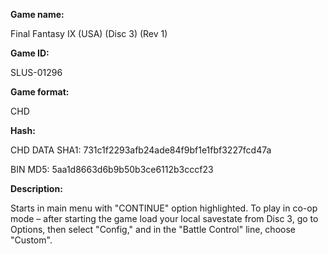 ﻿**Game name:**

Final Fantasy IX (USA) (Disc 3) (Rev 1)

**Game ID:**

SLUS-01296

**Game format:**

CHD

**Hash:**

CHD DATA SHA1: 731c1f2293afb24ade84f9bf1e1fbf3227fcd47a

BIN MD5: 5aa1d8663d6b9b50b3ce6112b3cccf23

**Description:**

Starts in main menu with "CONTINUE" option highlighted. To play in co-op mode – after starting the game load your local savestate from Disc 3, go to Options, then select "Config," and in the "Battle Control" line, choose "Custom".